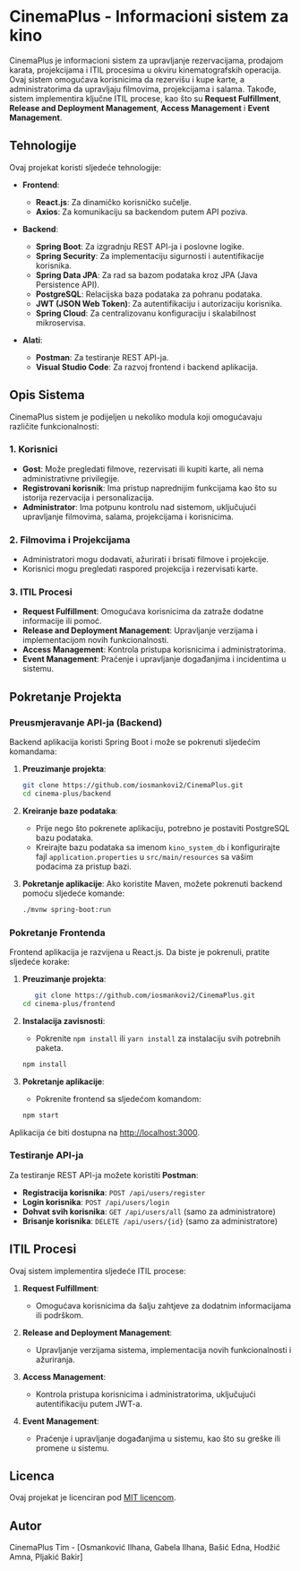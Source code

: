 
# CinemaPlus - Informacioni sistem za kino

CinemaPlus je informacioni sistem za upravljanje rezervacijama, prodajom karata, projekcijama i ITIL procesima u okviru kinematografskih operacija. Ovaj sistem omogućava korisnicima da rezervišu i kupe karte, a administratorima da upravljaju filmovima, projekcijama i salama. Takođe, sistem implementira ključne ITIL procese, kao što su **Request Fulfillment**, **Release and Deployment Management**, **Access Management** i **Event Management**.

## Tehnologije

Ovaj projekat koristi sljedeće tehnologije:

- **Frontend**: 
  - **React.js**: Za dinamičko korisničko sučelje.
  - **Axios**: Za komunikaciju sa backendom putem API poziva.

- **Backend**:
  - **Spring Boot**: Za izgradnju REST API-ja i poslovne logike.
  - **Spring Security**: Za implementaciju sigurnosti i autentifikacije korisnika.
  - **Spring Data JPA**: Za rad sa bazom podataka kroz JPA (Java Persistence API).
  - **PostgreSQL**: Relacijska baza podataka za pohranu podataka.
  - **JWT (JSON Web Token)**: Za autentifikaciju i autorizaciju korisnika.
  - **Spring Cloud**: Za centralizovanu konfiguraciju i skalabilnost mikroservisa.

- **Alati**:
  - **Postman**: Za testiranje REST API-ja.
  - **Visual Studio Code**: Za razvoj frontend i backend aplikacija.

## Opis Sistema

CinemaPlus sistem je podijeljen u nekoliko modula koji omogućavaju različite funkcionalnosti:

### 1. **Korisnici**
- **Gost**: Može pregledati filmove, rezervisati ili kupiti karte, ali nema administrativne privilegije.
- **Registrovani korisnik**: Ima pristup naprednijim funkcijama kao što su istorija rezervacija i personalizacija.
- **Administrator**: Ima potpunu kontrolu nad sistemom, uključujući upravljanje filmovima, salama, projekcijama i korisnicima.

### 2. **Filmovima i Projekcijama**
- Administratori mogu dodavati, ažurirati i brisati filmove i projekcije.
- Korisnici mogu pregledati raspored projekcija i rezervisati karte.

### 3. **ITIL Procesi**
- **Request Fulfillment**: Omogućava korisnicima da zatraže dodatne informacije ili pomoć.
- **Release and Deployment Management**: Upravljanje verzijama i implementacijom novih funkcionalnosti.
- **Access Management**: Kontrola pristupa korisnicima i administratorima.
- **Event Management**: Praćenje i upravljanje događanjima i incidentima u sistemu.

## Pokretanje Projekta

### Preusmjeravanje API-ja (Backend)
Backend aplikacija koristi Spring Boot i može se pokrenuti sljedećim komandama:

1. **Preuzimanje projekta**:
    ```bash
    git clone https://github.com/iosmankovi2/CinemaPlus.git
    cd cinema-plus/backend
    ```

2. **Kreiranje baze podataka**:
    - Prije nego što pokrenete aplikaciju, potrebno je postaviti PostgreSQL bazu podataka.
    - Kreirajte bazu podataka sa imenom `kino_system_db` i konfigurirajte fajl `application.properties` u `src/main/resources` sa vašim podacima za pristup bazi.

3. **Pokretanje aplikacije**:
    Ako koristite Maven, možete pokrenuti backend pomoću sljedeće komande:
    ```bash
    ./mvnw spring-boot:run
    ```
### Pokretanje Frontenda
Frontend aplikacija je razvijena u React.js. Da biste je pokrenuli, pratite sljedeće korake:

1. **Preuzimanje projekta**:
    ```bash
       git clone https://github.com/iosmankovi2/CinemaPlus.git
    cd cinema-plus/frontend
    ```

2. **Instalacija zavisnosti**:
    - Pokrenite `npm install` ili `yarn install` za instalaciju svih potrebnih paketa.
    ```bash
    npm install
    ```

3. **Pokretanje aplikacije**:
    - Pokrenite frontend sa sljedećom komandom:
    ```bash
    npm start
    ```

Aplikacija će biti dostupna na [http://localhost:3000](http://localhost:3000).

### Testiranje API-ja
Za testiranje REST API-ja možete koristiti **Postman**:

- **Registracija korisnika**: `POST /api/users/register`
- **Login korisnika**: `POST /api/users/login`
- **Dohvat svih korisnika**: `GET /api/users/all` (samo za administratore)
- **Brisanje korisnika**: `DELETE /api/users/{id}` (samo za administratore)

## ITIL Procesi

Ovaj sistem implementira sljedeće ITIL procese:

1. **Request Fulfillment**:
   - Omogućava korisnicima da šalju zahtjeve za dodatnim informacijama ili podrškom.

2. **Release and Deployment Management**:
   - Upravljanje verzijama sistema, implementacija novih funkcionalnosti i ažuriranja.

3. **Access Management**:
   - Kontrola pristupa korisnicima i administratorima, uključujući autentifikaciju putem JWT-a.

4. **Event Management**:
   - Praćenje i upravljanje događanjima u sistemu, kao što su greške ili promene u sistemu.

## Licenca

Ovaj projekat je licenciran pod [MIT licencom](https://opensource.org/licenses/MIT).

## Autor

CinemaPlus Tim - [Osmanković Ilhana, Gabela Ilhana, Bašić Edna, Hodžić Amna, Pljakić Bakir]
